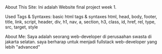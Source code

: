 About This Site: 
Ini adalah Website final project week 1.

Used Tags & Syntaxes:
basic html tags & syntaxes
html, head, body, footer, title, link, script, header, div, h1, nav, a, section, h3, class, id, href, rel, type, src, target, style

About Me: 
Saya adalah seorang web-developer di perusaahan swasta di jakarta selatan. saya berharap untuk menjadi fullstack web-developer yang lebih "advanced"